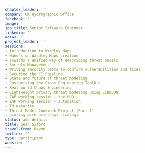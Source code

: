 ```yaml
---
chapter_leader: ''
company: UK Hydrographic Office
facebook: ''
image: ''
job_title: Senior Software Engineer
linkedin: ''
notes: ''
project_leader: ''
sessions:
- Introduction to Wardley Maps
- Hand's on Wardley Maps creation
- Towards a unified way of describing threat models
- Secrets Management
- Writing security tests to confirm vulnerabilities and fixes
- Securing the CI Pipeline
- State and future of threat modeling
- Customising the Chaos Engineering Toolkit
- Real world Chaos Engineering
- Lightweight privacy threat modeling using LINDDUN
- ZAP working session - the HUD
- ZAP working session - automation
- TM maturity
- Threat Model Cookbook Project (Part 1)
- Dealing with DevSecOps Findings
status: add details
title: Sean Siford
travel-from: Devon
twitter: ''
type: participant
website: ''
---
```


<!-- put more details about participant here -->